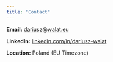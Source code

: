 ```yaml
---
title: "Contact"
---
```


**Email:** dariusz@walat.eu

**LinkedIn:** [linkedin.com/in/dariusz-walat](https://www.linkedin.com/in/dariusz-walat)

**Location:** Poland (EU Timezone)
